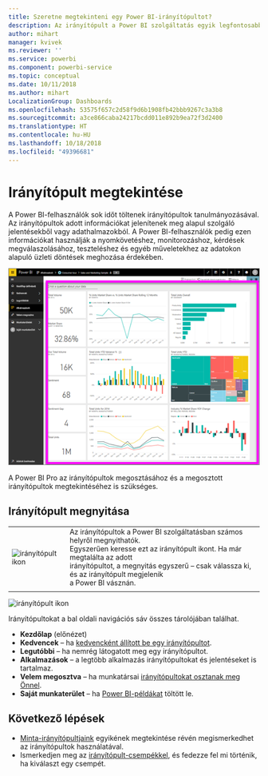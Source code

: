 ```yaml
---
title: Szeretne megtekinteni egy Power BI-irányítópultot?
description: Az irányítópult a Power BI szolgáltatás egyik legfontosabb funkciója.
author: mihart
manager: kvivek
ms.reviewer: ''
ms.service: powerbi
ms.component: powerbi-service
ms.topic: conceptual
ms.date: 10/11/2018
ms.author: mihart
LocalizationGroup: Dashboards
ms.openlocfilehash: 53575f657c2d58f9d6b1908fb42bbb9267c3a3b8
ms.sourcegitcommit: a3ce866caba24217bcdd011e892b9ea72f3d2400
ms.translationtype: HT
ms.contentlocale: hu-HU
ms.lasthandoff: 10/18/2018
ms.locfileid: "49396681"
---
```

# <a name="view-a-dashboard"></a>Irányítópult megtekintése
A Power BI-felhasználók sok időt töltenek irányítópultok tanulmányozásával. Az irányítópultok adott információkat jelenítenek meg alapul szolgáló jelentésekből vagy adathalmazokból. A Power BI-felhasználók pedig ezen információkat használják a nyomkövetéshez, monitorozáshoz, kérdések megválaszolásához, teszteléshez és egyéb műveletekhez az adatokon alapuló üzleti döntések meghozása érdekében.

![irányítópult](media/end-user-dashboard-open/power-bi-new-dash.png)


A Power BI Pro az irányítópultok megosztásához és a megosztott irányítópultok megtekintéséhez is szükséges.

## <a name="open-a-dashboard"></a>Irányítópult megnyitása



|              |         |
|------------|--------------------------------|
|![irányítópult ikon](media/end-user-dashboard-open/power-bi-dashboard-icon.png)      |Az irányítópultok a Power BI szolgáltatásban számos helyről megnyithatók. <br> Egyszerűen keresse ezt az irányítópult ikont. Ha már megtalálta az adott <br>irányítópultot, a megnyitás egyszerű – csak válassza ki, és az irányítópult megjelenik <br>a Power BI vásznán. |
|                    |          |

![irányítópult ikon](media/end-user-dashboard-open/opendash.gif)


Irányítópultokat a bal oldali navigációs sáv összes tárolójában találhat. 
- **Kezdőlap** (előnézet)
- **Kedvencek** – ha [kedvencként állított be egy irányítópultot](end-user-favorite.md).
- **Legutóbbi** – ha nemrég látogatott meg egy irányítópultot.
- **Alkalmazások** – a legtöbb alkalmazás irányítópultokat és jelentéseket is tartalmaz.
- **Velem megosztva** – ha munkatársai [irányítópultokat osztanak meg Önnel](end-user-shared-with-me.md).
- **Saját munkaterület** – ha [Power BI-példákat](../sample-datasets.md) töltött le.


## <a name="next-steps"></a>Következő lépések
* [Minta-irányítópultjaink](../sample-tutorial-connect-to-the-samples.md) egyikének megtekintése révén megismerkedhet az irányítópultok használatával.
* Ismerkedjen meg az [irányítópult-csempékkel](end-user-tiles.md), és fedezze fel mi történik, ha kiválaszt egy csempét.